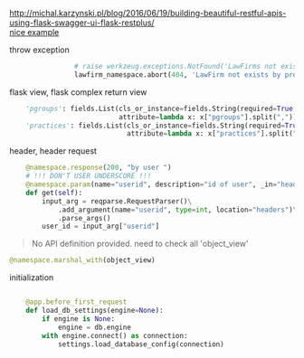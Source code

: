 http://michal.karzynski.pl/blog/2016/06/19/building-beautiful-restful-apis-using-flask-swagger-ui-flask-restplus/  
[nice example](https://github.com/postrational/rest_api_demo)

throw exception
```python
                # raise werkzeug.exceptions.NotFound('LawFirms not exists by id')
                lawfirm_namespace.abort(404, 'LawFirm not exists by provided id')
```

flask view, flask complex return view
```python
    'pgroups': fields.List(cls_or_instance=fields.String(required=True, description='id of groups'),
                           attribute=lambda x: x["pgroups"].split(",")),
    'practices': fields.List(cls_or_instance=fields.String(required=True, description='practices'),
                             attribute=lambda x: x["practices"].split(","))
```

header, header request
```python
    @namespace.response(200, "by user ")
    # !!! DON'T USER UNDERSCORE !!!
    @namespace.param(name="userid", description="id of user", _in="header")
    def get(self):
        input_arg = reqparse.RequestParser()\
            .add_argument(name="userid", type=int, location="headers")\
            .parse_args()
        user_id = input_arg["userid"]

```

> No API definition provided.
need to check all 'object_view'
```python
@namespace.marshal_with(object_view)
```

initialization
```python

    @app.before_first_request
    def load_db_settings(engine=None):
        if engine is None:
            engine = db.engine
        with engine.connect() as connection:
            settings.load_database_config(connection)

```
